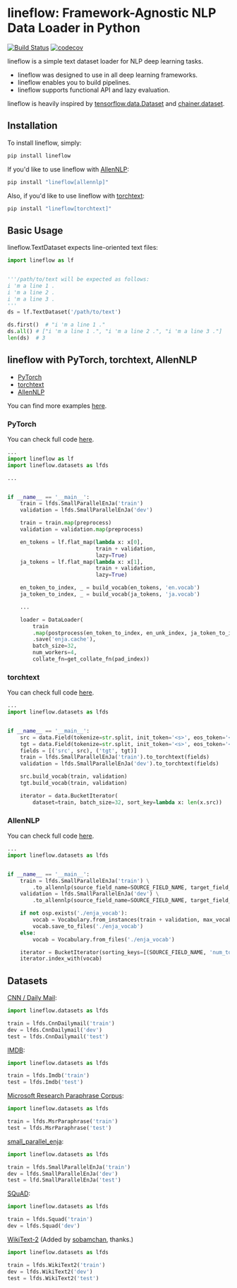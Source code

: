 # lineflow: Framework-Agnostic NLP Data Loader in Python
[![Build Status](https://travis-ci.org/yasufumy/lineflow.svg?branch=master)](https://travis-ci.org/yasufumy/lineflow)
[![codecov](https://codecov.io/gh/yasufumy/lineflow/branch/master/graph/badge.svg)](https://codecov.io/gh/yasufumy/lineflow)

lineflow is a simple text dataset loader for NLP deep learning tasks.

- lineflow was designed to use in all deep learning frameworks.
- lineflow enables you to build pipelines.
- lineflow supports functional API and lazy evaluation.

lineflow is heavily inspired by [tensorflow.data.Dataset](https://www.tensorflow.org/api_docs/python/tf/data/Dataset) and [chainer.dataset](https://docs.chainer.org/en/stable/reference/datasets.html).

## Installation

To install lineflow, simply:

```sh
pip install lineflow
```

If you'd like to use lineflow with [AllenNLP](https://allennlp.org/):

```sh
pip install "lineflow[allennlp]"
```

Also, if you'd like to use lineflow with [torchtext](https://torchtext.readthedocs.io/en/latest/):

```sh
pip install "lineflow[torchtext]"
```

## Basic Usage

lineflow.TextDataset expects line-oriented text files:

```py
import lineflow as lf


'''/path/to/text will be expected as follows:
i 'm a line 1 .
i 'm a line 2 .
i 'm a line 3 .
'''
ds = lf.TextDataset('/path/to/text')

ds.first()  # "i 'm a line 1 ."
ds.all() # ["i 'm a line 1 .", "i 'm a line 2 .", "i 'm a line 3 ."]
len(ds)  # 3
```

## lineflow with PyTorch, torchtext, AllenNLP

- [PyTorch](#pytorch)
- [torchtext](#torchtext)
- [AllenNLP](#allennlp)

You can find more examples [here](https://github.com/yasufumy/lineflow/tree/master/examples).


### PyTorch

You can check full code [here](https://github.com/yasufumy/lineflow/blob/master/examples/small_parallel_enja_pytorch.py).

```py
...
import lineflow as lf
import lineflow.datasets as lfds

...


if __name__ == '__main__':
    train = lfds.SmallParallelEnJa('train')
    validation = lfds.SmallParallelEnJa('dev')

    train = train.map(preprocess)
    validation = validation.map(preprocess)

    en_tokens = lf.flat_map(lambda x: x[0],
                            train + validation,
                            lazy=True)
    ja_tokens = lf.flat_map(lambda x: x[1],
                            train + validation,
                            lazy=True)

    en_token_to_index, _ = build_vocab(en_tokens, 'en.vocab')
    ja_token_to_index, _ = build_vocab(ja_tokens, 'ja.vocab')

    ...

    loader = DataLoader(
        train
        .map(postprocess(en_token_to_index, en_unk_index, ja_token_to_index, ja_unk_index))
        .save('enja.cache'),
        batch_size=32,
        num_workers=4,
        collate_fn=get_collate_fn(pad_index))
```

### torchtext

You can check full code [here](https://github.com/yasufumy/lineflow/blob/master/examples/small_parallel_enja_torchtext.py).

```py
...
import lineflow.datasets as lfds


if __name__ == '__main__':
    src = data.Field(tokenize=str.split, init_token='<s>', eos_token='</s>')
    tgt = data.Field(tokenize=str.split, init_token='<s>', eos_token='</s>')
    fields = [('src', src), ('tgt', tgt)]
    train = lfds.SmallParallelEnJa('train').to_torchtext(fields)
    validation = lfds.SmallParallelEnJa('dev').to_torchtext(fields)

    src.build_vocab(train, validation)
    tgt.build_vocab(train, validation)

    iterator = data.BucketIterator(
        dataset=train, batch_size=32, sort_key=lambda x: len(x.src))
```

### AllenNLP

You can check full code [here](https://github.com/yasufumy/lineflow/blob/master/examples/small_parallel_enja_allennlp.py).

```py
...
import lineflow.datasets as lfds


if __name__ == '__main__':
    train = lfds.SmallParallelEnJa('train') \
        .to_allennlp(source_field_name=SOURCE_FIELD_NAME, target_field_name=TARGET_FIELD_NAME).all()
    validation = lfds.SmallParallelEnJa('dev') \
        .to_allennlp(source_field_name=SOURCE_FIELD_NAME, target_field_name=TARGET_FIELD_NAME).all()

    if not osp.exists('./enja_vocab'):
        vocab = Vocabulary.from_instances(train + validation, max_vocab_size=50000)
        vocab.save_to_files('./enja_vocab')
    else:
        vocab = Vocabulary.from_files('./enja_vocab')

    iterator = BucketIterator(sorting_keys=[(SOURCE_FIELD_NAME, 'num_tokens')], batch_size=32)
    iterator.index_with(vocab)
```

## Datasets

[CNN / Daily Mail](https://github.com/harvardnlp/sent-summary):

```py
import lineflow.datasets as lfds

train = lfds.CnnDailymail('train')
dev = lfds.CnnDailymail('dev')
test = lfds.CnnDailymail('test')
```

[IMDB](http://ai.stanford.edu/~amaas/data/sentiment/):

```py
import lineflow.datasets as lfds

train = lfds.Imdb('train')
test = lfds.Imdb('test')
```

[Microsoft Research Paraphrase Corpus](https://www.microsoft.com/en-us/download/details.aspx?id=52398):

```py
import lineflow.datasets as lfds

train = lfds.MsrParaphrase('train')
test = lfds.MsrParaphrase('test')
```

[small_parallel_enja](https://github.com/odashi/small_parallel_enja):

```py
import lineflow.datasets as lfds

train = lfds.SmallParallelEnJa('train')
dev = lfds.SmallParallelEnJa('dev')
test = lfd.SmallParallelEnJa('test')
```

[SQuAD](https://rajpurkar.github.io/SQuAD-explorer/):

```py
import lineflow.datasets as lfds

train = lfds.Squad('train')
dev = lfds.Squad('dev')
```

[WikiText-2](https://blog.einstein.ai/the-wikitext-long-term-dependency-language-modeling-dataset/) (Added by [sobamchan](https://github.com/sobamchan), thanks.)

```py
import lineflow.datasets as lfds

train = lfds.WikiText2('train')
dev = lfds.WikiText2('dev')
test = lfds.WikiText2('test')
```
